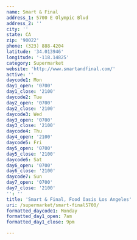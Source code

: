 ```yaml
---
name: Smart & Final
address_1: 5700 E Olympic Blvd
address_2: ''
city: ''
state: CA
zip: '90022'
phone: (323) 888-4204
latitude: '34.013946'
longitude: '-118.14825'
category: Supermarket
website: 'http://www.smartandfinal.com/'
active: ''
daycode1: Mon
day1_open: '0700'
day1_close: '2100'
daycode2: Tue
day2_open: '0700'
day2_close: '2100'
daycode3: Wed
day3_open: '0700'
day3_close: '2100'
daycode4: Thu
day4_open: '2100'
daycode5: Fri
day5_open: '0700'
day5_close: '2100'
daycode6: Sat
day6_open: '0700'
day6_close: '2100'
daycode7: Sun
day7_open: '0700'
day7_close: '2100'
'': ''
title: 'Smart & Final, Food Oasis Los Angeles'
uri: /supermarket/smart-final5700/
formatted_daycode1: Monday
formatted_day1_open: 7am
formatted_day1_close: 9pm

---
```

